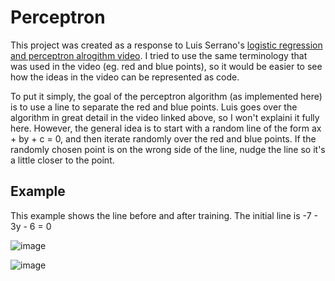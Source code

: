 # Perceptron
This project was created as a response to Luis Serrano's [logistic regression and perceptron alrogithm video](https://www.youtube.com/watch?v=jbluHIgBmBo). I tried to use the same terminology that was used in the video (eg. red and blue points), so it would be easier to see how the ideas in the video can be represented as code.

To put it simply, the goal of the perceptron algorithm (as implemented here) is to use a line to separate the red and blue points. Luis goes over the algorithm in great detail in the video linked above, so I won't explaini it fully here. However, the general idea is to start with a random line of the form ax + by + c = 0, and then iterate randomly over the red and blue points. If the randomly chosen point is on the wrong side of the line, nudge the line so it's a little closer to the point.

## Example
This example shows the line before and after training. The initial line is -7 - 3y - 6 = 0

![image](https://user-images.githubusercontent.com/17073202/54399460-c6b23400-467b-11e9-8600-47cee90eb72a.png)

![image](https://user-images.githubusercontent.com/17073202/54399478-dc275e00-467b-11e9-8a1c-a5eeb7ea23f7.png)
